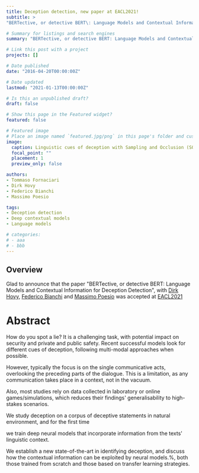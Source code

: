 ```yaml
---
title: Deception detection, new paper at EACL2021!
subtitle: >
"BERTective, or detective BERT\: Language Models and Contextual Information for Deception Detection", with Dirk Hovy, Federico Bianchi and Massimo Poesio

# Summary for listings and search engines
summary: "BERTective, or detective BERT: Language Models and Contextual Information for Deception Detection"

# Link this post with a project
projects: []

# Date published
date: "2016-04-20T00:00:00Z"

# Date updated
lastmod: "2021-01-13T00:00:00Z"

# Is this an unpublished draft?
draft: false

# Show this page in the Featured widget?
featured: false

# Featured image
# Place an image named `featured.jpg/png` in this page's folder and customize its options here.
image:
  caption: Linguistic cues of deception with Sampling and Occlusion (SOC) algorithm (Jin et al., 2019)
  focal_point: ""
  placement: 1
  preview_only: false

authors:
- Tommaso Fornaciari
- Dirk Hovy
- Federico Bianchi
- Massimo Poesio

tags:
- Deception detection
- Deep contextual models
- Language models

# categories:
# - aaa
# - bbb
---
```


## Overview

Glad to announce that the paper "BERTective, or detective BERT\: Language Models and Contextual Information for Deception Detection", with [Dirk Hovy](https://twitter.com/dirk_hovy), [Federico Bianchi](https://twitter.com/fb_vinid) and [Massimo Poesio](https://twitter.com/poesio) was accepted at [EACL2021](https://2021.eacl.org/)

# Abstract

How do you spot a lie? It is a challenging task, with potential impact on security and private and public safety.
Recent successful models look for different cues of deception, following multi-modal approaches when possible. 

However, typically the focus is on the single communicative acts, overlooking the preceding parts of the dialogue.
This is a limitation, as any communication takes place in a context, not in the vacuum.

Also, most studies rely on data collected in laboratory or online games/simulations, which reduces their findings' generalisability to high-stakes scenarios.

We study deception on a corpus of deceptive statements in natural environment, and for the first time

we train deep neural models that incorporate information from the texts' linguistic context. 

We establish a new state-of-the-art in identifying deception, and discuss how the contextual information can be exploited by neural models.%, both those trained from scratch and those based on transfer learning strategies.


